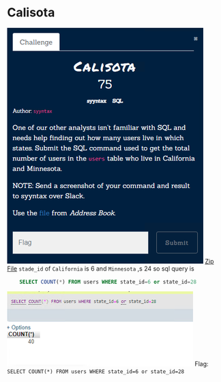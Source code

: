 # Calisota
![](../../assets/sql/calisota_1.png)
[Zip File](../../assets/sql/shallowgraveu.zip)
`stade_id` of `California` is 6 and `Minnesota` ,s 24
so sql query is
```sql
	SELECT COUNT(*) FROM users WHERE state_id=6 or state_id=28
```
![](../../assets/sql/calisota_2.png)
Flag: `SELECT COUNT(*) FROM users WHERE state_id=6 or state_id=28`
